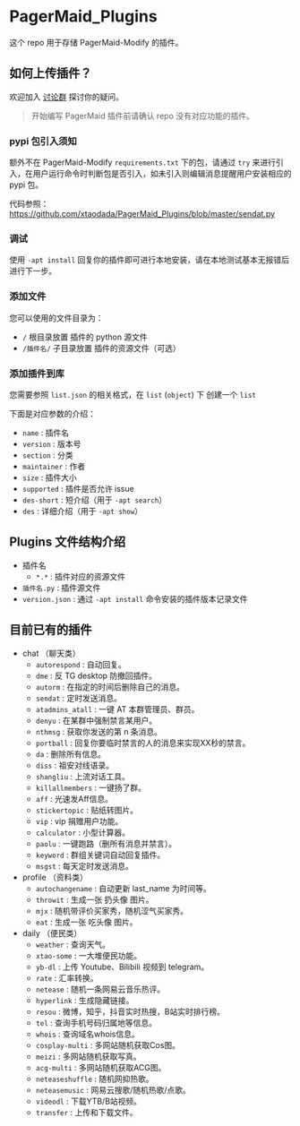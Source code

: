 # PagerMaid_Plugins

这个 repo 用于存储 PagerMaid-Modify 的插件。

## 如何上传插件？

欢迎加入 [讨论群](https://t.me/joinchat/FLV4ZFXq9nUFLLe0HDxfQQ) 探讨你的疑问。

> 开始编写 PagerMaid 插件前请确认 repo 没有对应功能的插件。

### pypi 包引入须知

额外不在 PagerMaid-Modify `requirements.txt` 下的包，请通过 `try` 来进行引入，在用户运行命令时判断包是否引入，如未引入则编辑消息提醒用户安装相应的 pypi 包。

代码参照：https://github.com/xtaodada/PagerMaid_Plugins/blob/master/sendat.py

### 调试

使用 `-apt install` 回复你的插件即可进行本地安装，请在本地测试基本无报错后进行下一步。

### 添加文件

您可以使用的文件目录为：
 - `/` 根目录放置 插件的 python 源文件
 - `/插件名/` 子目录放置 插件的资源文件（可选）

### 添加插件到库

您需要参照 `list.json` 的相关格式，在 `list` (`object`) 下 创建一个 `list`

下面是对应参数的介绍：
 - `name` : 插件名
 - `version` : 版本号
 - `section` : 分类
 - `maintainer` : 作者
 - `size` : 插件大小
 - `supported` : 插件是否允许 issue
 - `des-short` : 短介绍（用于 `-apt search`）
 - `des` : 详细介绍（用于 `-apt show`）

## Plugins 文件结构介绍

- 插件名
    - `*.*` : 插件对应的资源文件
- `插件名.py` : 插件源文件
- `version.json` : 通过 `-apt install` 命令安装的插件版本记录文件

## 目前已有的插件

- chat （聊天类）
    - `autorespond` : 自动回复。
    - `dme` : 反 TG desktop 防撤回插件。
    - `autorm` : 在指定的时间后删除自己的消息。
    - `sendat` : 定时发送消息。
    - `atadmins_atall` : 一键 AT 本群管理员、群员。
    - `denyu` : 在某群中强制禁言某用户。
    - `nthmsg` : 获取你发送的第 n 条消息。
    - `portball` : 回复你要临时禁言的人的消息来实现XX秒的禁言。
    - `da` : 删除所有信息。
    - `diss` : 祖安对线语录。
    - `shangliu` : 上流对话工具。
    - `killallmembers` : 一键扬了群。
    - `aff` : 光速发Aff信息。
    - `stickertopic` : 贴纸转图片。
    - `vip` : vip 捐赠用户功能。
    - `calculator` : 小型计算器。
    - `paolu` : 一键跑路（删所有消息并禁言）。
    - `keyword` : 群组关键词自动回复插件。
    - `msgst` : 每天定时发送消息。
- profile （资料类）
    - `autochangename` : 自动更新 last_name 为时间等。
    - `throwit` : 生成一张 扔头像 图片。
    - `mjx` : 随机带评价买家秀，随机涩气买家秀。
    - `eat` : 生成一张 吃头像 图片。
- daily （便民类）
    - `weather` : 查询天气。
    - `xtao-some` : 一大堆便民功能。
    - `yb-dl` : 上传 Youtube、Bilibili 视频到 telegram。
    - `rate` : 汇率转换。
    - `netease` : 随机一条网易云音乐热评。
    - `hyperlink` : 生成隐藏链接。
    - `resou` : 微博，知乎，抖音实时热搜，B站实时排行榜。
    - `tel` : 查询手机号码归属地等信息。
    - `whois` : 查询域名whois信息。
    - `cosplay-multi` : 多网站随机获取Cos图。
    - `meizi` : 多网站随机获取写真。
    - `acg-multi` : 多网站随机获取ACG图。
    - `neteaseshuffle` : 随机网抑热歌。
    - `neteasemusic` : 网易云搜歌/随机热歌/点歌。
    - `videodl` : 下载YTB/B站视频。
    - `transfer` : 上传和下载文件。
